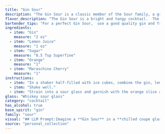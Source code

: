 ```yaml
---
title: "Gin Sour"
description: "The Gin Sour is a classic member of the Sour family, a group of cocktails typically made with a spirit, citrus juice, and sweetener. Its origins are murky, but it's likely a variation on the Whiskey Sour, popularized in the 19th century and enjoyed by both bartenders and home drinkers alike. "
flavor_description: "The Gin Sour is a bright and tangy cocktail.  The juniper-forward gin provides a dry, herbal base, balanced by the tartness of lemon juice and sweetness of sugar. A touch of orange zest adds citrusy complexity, while the maraschino cherry brings a playful, slightly sweet note. The overall profile is refreshing, with a tart-sweet finish that leaves you craving another sip. "
bartender_tips: "For a perfect Gin Sour,  use a good quality gin and fresh lemon juice.  Shake vigorously with ice to chill and emulsify.  Use a bar spoon to gently stir the cocktail before serving.  For a visually appealing presentation, garnish with a lemon twist and a maraschino cherry, resting on the edge of the glass.  "
ingredients:
  - item: "Gin"
    measure: "2 oz"
  - item: "Lemon Juice"
    measure: "1 oz"
  - item: "Sugar"
    measure: "0.5 Tsp Superfine"
  - item: "Orange"
    measure: "1"
  - item: "Maraschino Cherry"
    measure: "1"
instructions:
  - item: "In a shaker half-filled with ice cubes, combine the gin, lemon juice, and sugar."
  - item: "Shake well."
  - item: "Strain into a sour glass and garnish with the orange slice and the cherry."
glass: "Whiskey sour glass"
category: "cocktail"
has_alcohol: true
base_spirit: "gin"
family: "sour"
visual: "## LLM Prompt:Imagine a **Gin Sour** in a **chilled coupe glass**. Describe the visual details of this cocktail, focusing on:* **Color:** What is the overall hue of the drink? Is it a vibrant yellow, a pale lemon, or something in between? Does it have any layers or gradients? * **Texture:** Is it cloudy or clear? Are there any bubbles or foam?* **Garnish:**  How is the orange slice positioned? How does the maraschino cherry add to the visual appeal?  * **Lighting:** How does the light play on the drink? Does it create a sparkle or a frosted appearance?Remember, your description should evoke a sense of visual delight and make the reader crave a sip of this classic cocktail. "
source: "personal_collection"
---
```


